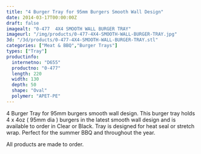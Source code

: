 ```yaml
---
title: "4 Burger Tray for 95mm Burgers Smooth Wall Design"
date: 2014-03-17T00:00:00Z
draft: false
imagealt: "0-477  4X4 SMOOTH WALL BURGER TRAY"
imageurl: "/img/products/0-477-4X4-SMOOTH-WALL-BURGER-TRAY.jpg"
3d: "/3d/products/0-477-4X4-SMOOTH-WALL-BURGER-TRAY.stl"
categories: ["Meat & BBQ","Burger Trays"]
types: ["Tray"]
productinfo:
  internetno: "D655"
  productno: "0-477"
  length: 220
  width: 130
  depth: 50
  shape: "Oval"
  polymer: "APET-PE"
---
```

4 Burger Tray for 95mm burgers smooth wall design. This burger tray holds 4 x 4oz ( 95mm dia ) burgers in the latest smooth wall design and is available to order in Clear or Black. Tray is designed for heat seal or stretch wrap. Perfect for the summer BBQ and throughout the year.

All products are made to order.
